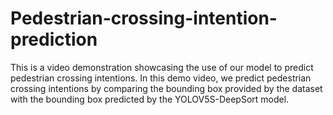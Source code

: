 # Pedestrian-crossing-intention-prediction
This is a video demonstration showcasing the use of our model to predict pedestrian crossing intentions.
In this demo video, we predict pedestrian crossing intentions by comparing the bounding box provided by the dataset with the bounding box predicted by the YOLOV5S-DeepSort model.
